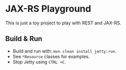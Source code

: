# JAX-RS Playground
This is just a toy project to play with REST and JAX-RS. 

## Build & Run
- Build and run with: `mvn clean install jetty:run`.
- See `*Resource` classes for examples.
- Stop Jetty using `CTRL +C`.
